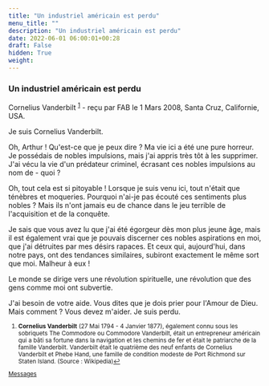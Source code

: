 ```yaml
---
title: "Un industriel américain est perdu"
menu_title: ""
description: "Un industriel américain est perdu"
date: 2022-06-01 06:00:01+00:28
draft: False
hidden: True
weight:
---
```

### Un industriel américain est perdu

Cornelius Vanderbilt <sup id="a1">[1](#f1)</sup> - reçu par FAB le 1 Mars 2008, Santa Cruz, Californie, USA.

Je suis Cornelius Vanderbilt.

Oh, Arthur ! Qu'est-ce que je peux dire ? Ma vie ici a été une pure horreur. Je possédais de nobles impulsions, mais j'ai appris très tôt à les supprimer. J'ai vécu la vie d'un prédateur criminel, écrasant ces nobles impulsions au nom de - quoi ?

Oh, tout cela est si pitoyable ! Lorsque je suis venu ici, tout n'était que ténèbres et moqueries. Pourquoi n'ai-je pas écouté ces sentiments plus nobles ? Mais ils n'ont jamais eu de chance dans le jeu terrible de l'acquisition et de la conquête.

Je sais que vous avez lu que j'ai été égorgeur dès mon plus jeune âge, mais il est également vrai que je pouvais discerner ces nobles aspirations en moi, que j'ai détruites par mes désirs rapaces. Et ceux qui, aujourd'hui, dans notre pays, ont des tendances similaires, subiront exactement le même sort que moi. Malheur à eux !

Le monde se dirige vers une révolution spirituelle, une révolution que des gens comme moi ont subvertie.

J'ai besoin de votre aide. Vous dites que je dois prier pour l'Amour de Dieu. Mais comment ? Vous devez m'aider. Je suis perdu.
<small>

1. <large id="f1"> **Cornelius Vanderbilt** (27 Mai 1794 - 4 Janvier 1877), également connu sous les sobriquets The Commodore ou Commodore Vanderbilt, était un entrepreneur américain qui a bâti sa fortune dans la navigation et les chemins de fer et était le patriarche de la famille Vanderbilt. Vanderbilt était le quatrième des neuf enfants de Cornelius Vanderbilt et Phebe Hand, une famille de condition modeste de Port Richmond sur Staten Island. (Source : Wikipedia)[↩](#a1)

[Messages](/fr-contemporary-messages/fr-contemporary-messages-by-date-order/fr-contemporary-messages-2008)